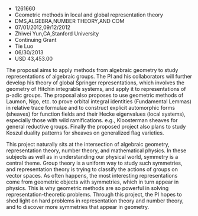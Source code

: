 
* 1261660
* Geometric methods in local and global representation theory
* DMS,ALGEBRA,NUMBER THEORY,AND COM
* 07/01/2012,09/12/2012
* Zhiwei Yun,CA,Stanford University
* Continuing Grant
* Tie Luo
* 06/30/2013
* USD 43,453.00

The proposal aims to apply methods from algebraic geometry to study
representations of algebraic groups. The PI and his collaborators will further
develop his theory of global Springer representations, which involves the
geometry of Hitchin integrable systems, and apply it to representations of
p-adic groups. The proposal also proposes to use geometric methods of Laumon,
Ngo, etc. to prove orbital integral identities (Fundamental Lemmas) in relative
trace formulae and to construct explicit automorphic forms (sheaves) for
function fields and their Hecke eigenvalues (local systems), especially those
with wild ramifications. e.g., Kloosterman sheaves for general reductive groups.
Finally the proposed project also plans to study Koszul duality patterns for
sheaves on generalized flag varieties.

This project naturally sits at the intersection of algebraic geometry,
representation theory, number theory, and mathematical physics. In these
subjects as well as in understanding our physical world, symmetry is a central
theme. Group theory is a uniform way to study such symmetries, and
representation theory is trying to classify the actions of groups on vector
spaces. As often happens, the most interesting representations come from
geometric objects with symmetries, which in turn appear in physics. This is why
geometric methods are so powerful in solving representation-theoretic problems.
Through this project, the PI hopes to shed light on hard problems in
representation theory and number theory, and to discover more symmetries that
appear in geometry.
